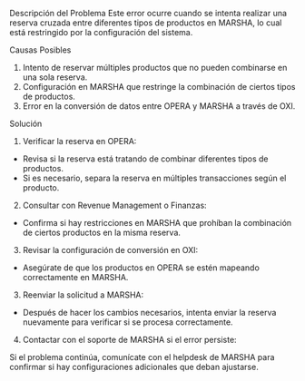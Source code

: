 Descripción del Problema
Este error ocurre cuando se intenta realizar una reserva cruzada entre diferentes tipos de productos en MARSHA, lo cual está restringido por la configuración del sistema.

Causas Posibles
1. Intento de reservar múltiples productos que no pueden combinarse en una sola reserva.
2. Configuración en MARSHA que restringe la combinación de ciertos tipos de productos.
3. Error en la conversión de datos entre OPERA y MARSHA a través de OXI.

Solución
1. Verificar la reserva en OPERA:

* Revisa si la reserva está tratando de combinar diferentes tipos de productos.
* Si es necesario, separa la reserva en múltiples transacciones según el producto.

2. Consultar con Revenue Management o Finanzas:

* Confirma si hay restricciones en MARSHA que prohíban la combinación de ciertos productos en la misma reserva.

3. Revisar la configuración de conversión en OXI:

* Asegúrate de que los productos en OPERA se estén mapeando correctamente en MARSHA.

3. Reenviar la solicitud a MARSHA:

* Después de hacer los cambios necesarios, intenta enviar la reserva nuevamente para verificar si se procesa correctamente.

4. Contactar con el soporte de MARSHA si el error persiste:

Si el problema continúa, comunícate con el helpdesk de MARSHA para confirmar si hay configuraciones adicionales que deban ajustarse.
